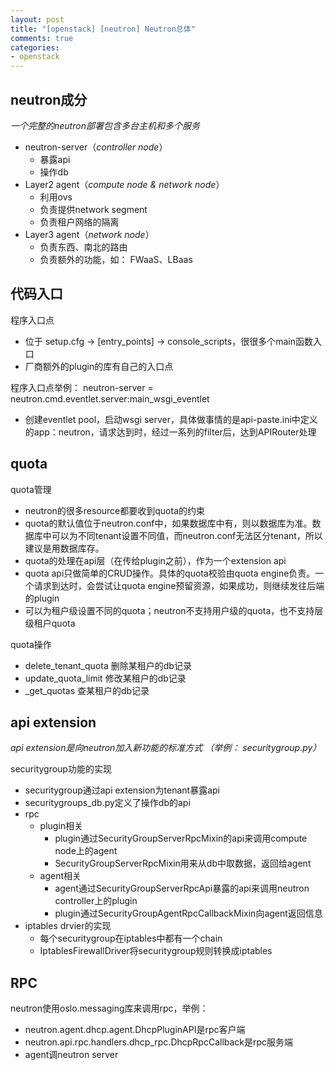 ```yaml
---
layout: post
title: "[openstack] [neutron] Neutron总体"
comments: true
categories:
- openstack
---
```


neutron成分
-----------

*一个完整的neutron部署包含多台主机和多个服务*

  - neutron-server（*controller node*）
    - 暴露api
    - 操作db
  - Layer2 agent（*compute node & network node*）
    - 利用ovs
    - 负责提供network segment
    - 负责租户网络的隔离
  - Layer3 agent（*network node*）
    - 负责东西、南北的路由
    - 负责额外的功能，如： FWaaS、LBaas

代码入口
-------

程序入口点
  - 位于 setup.cfg -> [entry_points] -> console_scripts，很很多个main函数入口
  - 厂商额外的plugin的库有自己的入口点

程序入口点举例： neutron-server = neutron.cmd.eventlet.server:main_wsgi_eventlet
  - 创建eventlet pool，启动wsgi server，具体做事情的是api-paste.ini中定义的app：neutron，请求达到时，经过一系列的filter后，达到APIRouter处理

quota
-----

quota管理
  - neutron的很多resource都要收到quota的约束
  - quota的默认值位于neutron.conf中，如果数据库中有，则以数据库为准。数据库中可以为不同tenant设置不同值，而neutron.conf无法区分tenant，所以建议是用数据库存。
  - quota的处理在api层（在传给plugin之前），作为一个extension api
  - quota api只做简单的CRUD操作。具体的quota校验由quota engine负责。一个请求到达时，会尝试让quota engine预留资源，如果成功，则继续发往后端的plugin
  - 可以为租户级设置不同的quota；neutron不支持用户级的quota，也不支持层级租户quota

quota操作
  - delete\_tenant\_quota 删除某租户的db记录
  - update\_quota\_limit 修改某租户的db记录
  - \_get_quotas 查某租户的db记录

api extension
---------------

*api extension是向neutron加入新功能的标准方式 （举例： securitygroup.py）*

securitygroup功能的实现
  - securitygroup通过api extension为tenant暴露api
  - securitygroups_db.py定义了操作db的api
  - rpc
    - plugin相关
      - plugin通过SecurityGroupServerRpcMixin的api来调用compute node上的agent
      - SecurityGroupServerRpcMixin用来从db中取数据，返回给agent
    - agent相关
      - agent通过SecurityGroupServerRpcApi暴露的api来调用neutron controller上的plugin
      - plugin通过SecurityGroupAgentRpcCallbackMixin向agent返回信息
  - iptables drvier的实现
    - 每个securitygroup在iptables中都有一个chain
    - IptablesFirewallDriver将securitygroup规则转换成iptables

RPC
----

neutron使用oslo.messaging库来调用rpc，举例：
  - neutron.agent.dhcp.agent.DhcpPluginAPI是rpc客户端
  - neutron.api.rpc.handlers.dhcp_rpc.DhcpRpcCallback是rpc服务端
  - agent调neutron server
